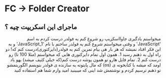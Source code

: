 #  FC -> Folder Creator
## ماجرای این اسکریپت چیه ؟
<div dir="rtl">
میخواستم یادگیری جاوااسکریپ رو شروع کنم
یه فولدر درست کردم به اسم 'JavaScript' و وقتی میخواستم شروع کنم
یه فولدر ساختم با نام 'JavaScript_1' و به این فکر افتاد نمیشه که
هر بار هی بیام تمرین کنم یه فولدر(دایرکتوری)درست کنم که!
دو راه اول به ذهنم رسید
1. همون اول تمام دایرکتوری هایی که میخواستم (مثلا 100 تا) رو درست کنم
2. تمام فایل هارو تو همون پوشه درست کنم(که خیلی کثیف میشد)
یهو یاد اومد که میشه با کتابخونه ی (os) که مال پایتونه یه سازنده ی فولدر بنویسم
الگوریتمشو تو ذهنم ترسیم کردم و نوشتمش
شد اینی که میبینید
امید وارم شما هم استفاده کنید
</div>